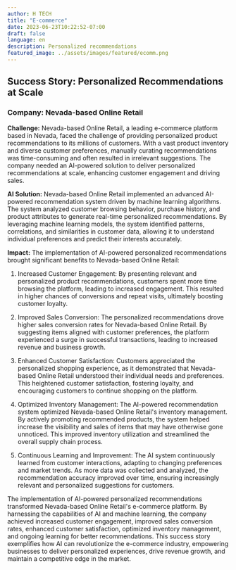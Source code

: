 ```yaml
---
author: H TECH
title: "E-commerce"
date: 2023-06-23T10:22:52-07:00
draft: false
language: en
description: Personalized recommendations
featured_image: ../assets/images/featured/ecomm.png
---
```


## Success Story: Personalized Recommendations at Scale ##

### Company: Nevada-based Online Retail ###

__Challenge:__ Nevada-based Online Retail, a leading e-commerce platform based in Nevada, faced the challenge of providing personalized product recommendations to its millions of customers. With a vast product inventory and diverse customer preferences, manually curating recommendations was time-consuming and often resulted in irrelevant suggestions. The company needed an AI-powered solution to deliver personalized recommendations at scale, enhancing customer engagement and driving sales.

__AI Solution:__ Nevada-based Online Retail implemented an advanced AI-powered recommendation system driven by machine learning algorithms. The system analyzed customer browsing behavior, purchase history, and product attributes to generate real-time personalized recommendations. By leveraging machine learning models, the system identified patterns, correlations, and similarities in customer data, allowing it to understand individual preferences and predict their interests accurately.

__Impact:__ The implementation of AI-powered personalized recommendations brought significant benefits to Nevada-based Online Retail:

1. Increased Customer Engagement: By presenting relevant and personalized product recommendations, customers spent more time browsing the platform, leading to increased engagement. This resulted in higher chances of conversions and repeat visits, ultimately boosting customer loyalty.

2. Improved Sales Conversion: The personalized recommendations drove higher sales conversion rates for Nevada-based Online Retail. By suggesting items aligned with customer preferences, the platform experienced a surge in successful transactions, leading to increased revenue and business growth.

3. Enhanced Customer Satisfaction: Customers appreciated the personalized shopping experience, as it demonstrated that Nevada-based Online Retail understood their individual needs and preferences. This heightened customer satisfaction, fostering loyalty, and encouraging customers to continue shopping on the platform.

4. Optimized Inventory Management: The AI-powered recommendation system optimized Nevada-based Online Retail's inventory management. By actively promoting recommended products, the system helped increase the visibility and sales of items that may have otherwise gone unnoticed. This improved inventory utilization and streamlined the overall supply chain process.

5. Continuous Learning and Improvement: The AI system continuously learned from customer interactions, adapting to changing preferences and market trends. As more data was collected and analyzed, the recommendation accuracy improved over time, ensuring increasingly relevant and personalized suggestions for customers.

The implementation of AI-powered personalized recommendations transformed Nevada-based Online Retail's e-commerce platform. By harnessing the capabilities of AI and machine learning, the company achieved increased customer engagement, improved sales conversion rates, enhanced customer satisfaction, optimized inventory management, and ongoing learning for better recommendations. This success story exemplifies how AI can revolutionize the e-commerce industry, empowering businesses to deliver personalized experiences, drive revenue growth, and maintain a competitive edge in the market.